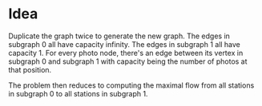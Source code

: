 # Idea

Duplicate the graph twice to generate the new graph. The edges in subgraph 0 all have capacity infinity. The edges in subgraph 1 all have capacity 1. For every photo node, there's an edge between its vertex in subgraph 0 and subgraph 1 with capacity being the number of photos at that position. 

The problem then reduces to computing the maximal flow from all stations in subgraph 0 to all stations in subgraph 1.
